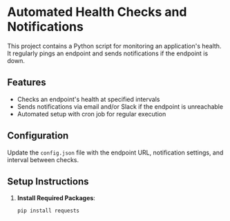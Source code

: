 # Automated Health Checks and Notifications

This project contains a Python script for monitoring an application's health. It regularly pings an endpoint and sends notifications if the endpoint is down.

## Features

- Checks an endpoint's health at specified intervals
- Sends notifications via email and/or Slack if the endpoint is unreachable
- Automated setup with cron job for regular execution

## Configuration

Update the `config.json` file with the endpoint URL, notification settings, and interval between checks.

## Setup Instructions

1. **Install Required Packages**:
   ```bash
   pip install requests

